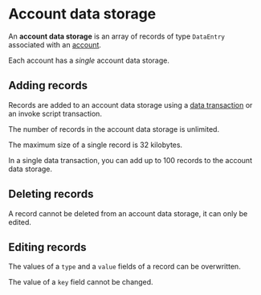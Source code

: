 # Account data storage

An **account data storage** is an array of records of type `DataEntry` associated with an [account](/blockchain/account.md).

Each account has a _single_ account data storage.

## Adding records

Records are added to an account data storage using a [data transaction](/blockchain/transaction-type/data-transaction.md) or an invoke script transaction.

The number of records in the account data storage is unlimited.

The maximum size of a single record is 32 kilobytes.

In a single data transaction, you can add up to 100 records to the account data storage.

## Deleting records

A record cannot be deleted from an account data storage, it can only be edited.

## Editing records

The values of a `type` and a `value` fields of a record can be overwritten.

The value of a `key` field cannot be changed.
